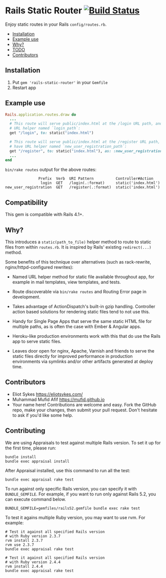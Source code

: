 # Rails Static Router [![Build Status](https://travis-ci.org/mufid/rails-static-router.svg?branch=master)](https://travis-ci.org/mufid/rails-static-router)

Enjoy static routes in your Rails `config/routes.rb`.

<!-- MarkdownTOC depth=0 autolink=true bracket=round -->

- [Installation](#installation)
- [Example use](#example-use)
- [Why?](#why)
- [TODO](#todo)
- [Contributors](#contributors)

<!-- /MarkdownTOC -->

## Installation

1. Put `gem 'rails-static-router'` in your `Gemfile`
2. Restart app

## Example use

```ruby
Rails.application.routes.draw do
  ...
  # This route will serve public/index.html at the /login URL path, and have
  # URL helper named `login_path`:
  get "/login", to: static("index.html")

  # This route will serve public/index.html at the /register URL path, and
  # have URL helper named `new_user_registration_path`:
  get "/register", to: static("index.html"), as: :new_user_registration
  ...
end
```

`bin/rake routes` output for the above routes:

```
               Prefix  Verb  URI Pattern          Controller#Action
                login  GET   /login(.:format)     static('index.html')
new_user_registration  GET   /register(.:format)  static('index.html')
```
 
## Compatibility

This gem is compatible with Rails 4.1+.

## Why?

This introduces a `static(path_to_file)` helper method to route to static files
from within `routes.rb`. It is inspired by Rails' existing `redirect(...)` method.

Some benefits of this technique over alternatives (such as rack-rewrite,
nginx/httpd-configured rewrites):

- Named URL helper method for static file available throughout app, for
  example in mail templates, view templates, and tests.

- Route discoverable via `bin/rake routes` and Routing Error page in development.

- Takes advantage of ActionDispatch's built-in gzip handling. Controller action
  based solutions for rendering static files tend to not use this.

- Handy for Single Page Apps that serve the same static HTML file for multiple
  paths, as is often the case with Ember & Angular apps.

- Heroku-like production environments work with this that do use the Rails app
  to serve static files.

- Leaves door open for nginx, Apache, Varnish and friends to serve the static
  files directly for improved performance in production environments via symlinks
  and/or other artifacts generated at deploy time.

## Contributors

- Eliot Sykes https://eliotsykes.com/
- Muhammad Mufid Afif https://mufid.github.io
- Your name here! Contributions are welcome and easy. Fork the GitHub repo, make your changes, then submit your pull request. Don't hesitate to ask if you'd like some help.

## Contributing

We are using Appraisals to test against multiple Rails version. To set it
up for the first time, please run:

    bundle install
    bundle exec appraisal install

After Appraisal installed, use this command to run all the test:

    bundle exec appraisal rake test

To run against only specific Rails version, you can specify it
with `BUNDLE_GEMFILE`. For example, if you want to run only
against Rails 5.2, you can execute command below.

    BUNDLE_GEMFILE=gemfiles/rails52.gemfile bundle exec rake test

To test it agains multiple Ruby version, you may want to use rvm.
For example:

    # Test it against all specified Rails version
    # with Ruby version 2.3.7
    rvm install 2.3.7
    rvm use 2.3.7
    bundle exec appraisal rake test

    # Test it against all specified Rails version
    # with Ruby version 2.4.4
    rvm install 2.4.4
    bundle exec appraisal rake test

